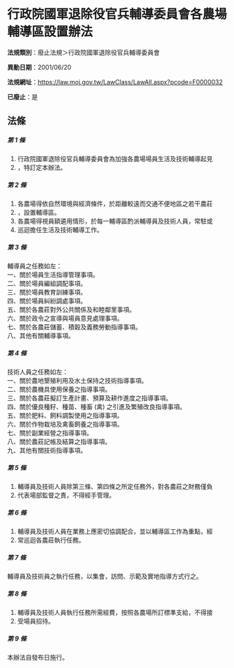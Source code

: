 # 行政院國軍退除役官兵輔導委員會各農場輔導區設置辦法

**法規類別**：廢止法規＞行政院國軍退除役官兵輔導委員會

**異動日期**：2001/06/20  

**法規網址**：https://law.moj.gov.tw/LawClass/LawAll.aspx?pcode=F0000032

**已廢止**：是



## 法條
##### 第 1 條
1. 行政院國軍退除役官兵輔導委員會為加強各農場場員生活及技術輔導起見
1. ，特訂定本辦法。

##### 第 2 條
1. 各農場得依自然環境與經濟條件，於距離較遠而交通不便地區之若干農莊
1. ，設置輔導區。
1. 各農場得視員額遴用情形，於每一輔導區酌派輔導員及技術人員，常駐或
1. 巡迴擔任生活及技術輔導工作。

##### 第 3 條
輔導員之任務如左：  
一、關於場員生活指導管理事項。  
二、關於場員編組調配事項。  
三、關於場員教育訓練事項。  
四、關於場員糾紛調處事項。  
五、關於各農莊對外公共關係及和睦鄰里事項。  
六、關於政令之宣導與場員意見處理事項。  
七、關於各農莊儲蓄、積穀及義務勞動指導事項。  
八、其他有關輔導事項。

##### 第 4 條
技術人員之任務如左：  
一、關於農地墾殖利用及水土保持之技術指導事項。  
二、關於農機具使用保養之指導事項。  
三、關於各農莊擬訂生產計畫、預算及耕作進度之指導事項。  
四、關於優良種籽、種苗、種畜 (禽) 之引進及繁殖改良指導事項。  
五、關於肥料、飼料調製使用之指導事項。  
六、關於作物栽培及禽畜飼養之指導事項。  
七、關於副業經營之指導事項。  
八、關於農莊記帳及結算之指導事項。  
九、其他有關技術指導事項。

##### 第 5 條
1. 輔導員及技術人員除第三條、第四條之所定任務外，對各農莊之財務僅負
1. 代表場部監督之責，不得經手管理。

##### 第 6 條
1. 輔導員及技術人員在業務上應密切協調配合，並以輔導區工作為重點，經
1. 常巡迴各農莊執行任務。

##### 第 7 條
輔導員及技術員之執行任務，以集會，訪問、示範及實地指導方式行之。

##### 第 8 條
1. 輔導員及技術人員執行任務所需經費，按照各農場所訂標準支給，不得接
1. 受場員招待。

##### 第 9 條
本辦法自發布日施行。


